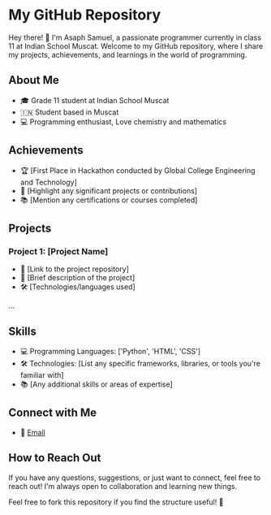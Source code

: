 # My GitHub Repository

Hey there! 👋 I'm Asaph Samuel, a passionate programmer currently in class 11 at Indian School Muscat. Welcome to my GitHub repository, where I share my projects, achievements, and learnings in the world of programming.

## About Me

- 🎓 Grade 11 student at Indian School Muscat
-  🇮🇳 Student based in Muscat
- 💻 Programming enthusiast, Love chemistry and mathematics

## Achievements

- 🏆 [First Place in Hackathon conducted by Global College Engineering and Technology]
- 🚀 [Highlight any significant projects or contributions]
- 📚 [Mention any certifications or courses completed]

## Projects

### Project 1: [Project Name]

- 📂 [Link to the project repository]
- 📝 [Brief description of the project]
- 🛠️ [Technologies/languages used]

...

## Skills

- 💻 Programming Languages: ['Python', 'HTML', 'CSS']
- 🛠️ Technologies: [List any specific frameworks, libraries, or tools you're familiar with]
- 📚 [Any additional skills or areas of expertise]

## Connect with Me

- 📧 [Email](mailto:asaphsamuel.2008@gmail.com)

## How to Reach Out

If you have any questions, suggestions, or just want to connect, feel free to reach out! I'm always open to collaboration and learning new things.

Feel free to fork this repository if you find the structure useful! 🚀
